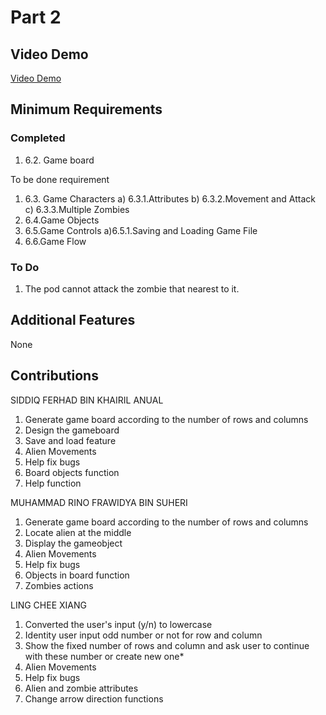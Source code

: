 # Part 2

## Video Demo

[Video Demo](https://youtu.be/2Yp9cdy-eII)

## Minimum Requirements

### Completed

1) 6.2. Game board

To be done requirement
1) 6.3. Game Characters
    a) 6.3.1.Attributes
    b) 6.3.2.Movement and Attack
    c) 6.3.3.Multiple Zombies
2) 6.4.Game Objects
3) 6.5.Game Controls
    a)6.5.1.Saving and Loading Game File
4) 6.6.Game Flow

### To Do

1) The pod cannot attack the zombie that nearest to it.

## Additional Features

None

## Contributions

SIDDIQ FERHAD BIN KHAIRIL ANUAL

1. Generate game board according to the number of rows and columns
2. Design the gameboard
3. Save and load feature
4. Alien Movements
5. Help fix bugs
6. Board objects function
7. Help function

MUHAMMAD RINO FRAWIDYA BIN SUHERI

1. Generate game board according to the number of rows and columns
2. Locate alien at the middle
3. Display the gameobject
4. Alien Movements
5. Help fix bugs
6. Objects in board function
7. Zombies actions

LING CHEE XIANG

1. Converted the user's input (y/n) to lowercase
2. Identity user input odd number or not for row and column
3. Show the fixed number of rows and column and ask user to continue with these number or create new one*
4. Alien Movements
5. Help fix bugs
6. Alien and zombie attributes
7. Change arrow direction functions
